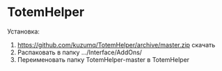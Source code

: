 # TotemHelper

Установка: 
1. https://github.com/kuzumq/TotemHelper/archive/master.zip скачать
2. Распаковать в папку .../Interface/AddOns/
3. Переименовать папку TotemHelper-master в TotemHelper
